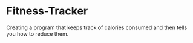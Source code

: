 # Fitness-Tracker
Creating a program that keeps track of calories consumed and then tells you how to reduce them. 
